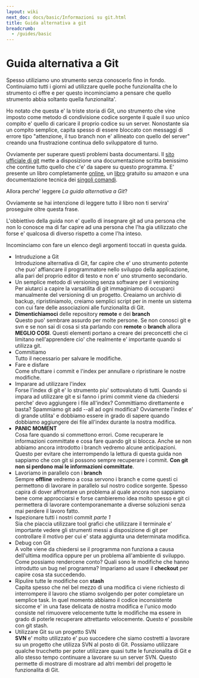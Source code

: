 ```yaml
---
layout: wiki
next_doc: docs/basic/Informazioni su git.html
title: Guida alternativa a git
breadcrumb:
  - /guides/basic
---
```


# Guida alternativa a Git

Spesso utiliziamo uno strumento senza conoscerlo fino in fondo. Continuiamo tutti i giorni ad utilizzare quelle poche funzionalita che lo strumento ci offre e per questo incominciamo a pensare che quello strumento abbia soltanto quella funzionalita'.

Ho notato che questa e' la triste storia di Git, uno strumento che vine imposto come metodo di condivisione codice sorgente il quale il suo unico compito e' quello di caricare il proprio codice su un server. 
Nonostante sia un compito semplice, capita spesso di essere bloccato con messaggi di errore tipo "attenzione, il tuo branch non e' allineato con quello del server" creando una frustrazione continua dello sviluppatore di turno.

Ovviamente per superare questi problemi basta documentarsi. Il [sito ufficiale di git](https://git-scm.com/) mette a disposizione una documentazione scritta benissimo che contine tutto quello che c'e' da sapere su questo programma.
E' presente un libro completamente [online](https://git-scm.com/book/en/v2/Getting-Started-About-Version-Control), un [libro](https://www.amazon.it/Pro-Git-English-Scott-Chacon-ebook/dp/B01ISNIKES/ref=tmm_kin_swatch_0?_encoding=UTF8&qid=&sr=) gratuito su amazon e una documentazione tecnica dei [singoli comandi](https://git-scm.com/docs).

Allora perche' leggere _La guida alternativa a Git_?

Ovviamente se hai intenzione di leggere tutto il libro non ti servira' proseguire oltre questa frase.

L'obbiettivo della guida non e' quello di insegnare git ad una persona che non lo conosce ma di far capire ad una persona che l'ha gia utilizzato che forse e' qualcosa di diverso rispetto a come l'ha inteso.

Incominciamo con fare un elenco degli argomenti toccati in questa guida.

* Intruduzione a Git  
  Introduzione alternativa di Git, far capire che e' uno strumento potente che puo' affiancare il programmatore nello sviluppo della applicazione, alla pari del proprio editor di testo e non e' uno strumento secondario.
* Un semplice metodo di versioning senza software per il versioning  
  Per aiutarci a capire la varsatilita di git immaginiamo di occuparci manualmente del versioning di un progetto. Creaiamo un archivio di backup, ripristiniamolo, creiamo semplici script per in mente un sistema con cui fare delle associazioni alle funzionalita di Git.
* __Dimentichiamoci__ delle repository __remote__ e dei __branch__  
  Questo puo' sembrare assurdo per molte persone. Se non conosci git e svn e se non sai di cosa si sta parlando con __remote__ o __branch__ allora __MEGLIO COSI__. Questi elementi portano a creare dei preconcetti che ci limitano nell'apprendere cio' che realmente e' importante quando si utilizza git.
* Commitiamo  
  Tutto il necessario per salvare le modifiche.
* Fare e disfare  
  Come sfruttare i commit e l'index per annullare o ripristinare le nostre modifiche.
* Imparare ad utilizzare l'index  
  Forse l'index di git e' lo strumento piu' sottovalutato di tutti. Quando si impara ad utilizzare git e si fanno i primi commit viene da chiedersi perche' devo aggiungere i file all'index? Committiamo direttamente e basta? Spammiamo git add --all ad ogni modifica? Ovviamente l'index e' di grande utilita' e dobbiamo essere in grado di sapere quando dobbiamo aggiungere dei file all'index durante la nostra modifica.
* __PANIC MOMENT__  
  Cosa fare quando si commettono errori. Come recuperare le informazioni committate e cosa fare quando git si blocca. Anche se non abbiamo ancora introdotto i branch vedremo alcune anticipazioni. Questo per evitare che interrompendo la lettura di questa guida non sappiamo che con git si possono sempre recuperare i commit. __Con git non si perdono mai le informazioni committate__.
* Lavoriamo in parallelo con i __branch__  
  Sempre __offline__ vedremo a cosa servono i branch e come questi ci permettono di lavorare in parallelo sul nostro codice sorgente. Spesso capira di dover affrontare un problema al quale ancora non sappiamo bene come approcciarsi e forse cambieremo idea molto spesso e git ci permettera di lavorare contemporanemante a diverse soluzioni senza mai perdere il lavoro fatto.
* Ispezionare tutti i nostri commit _parte 1_  
  Sia che piaccia utilizzare tool grafici che utilizzare il terminale e' importante vedere gli strumenti messi a disposizione di git per controllare il motivo per cui e' stata aggiunta una determinata modifica.
* Debug con Git  
  A volte viene da chiedersi se il programma non funziona a causa dell'ultima modifica oppure per un problema all'ambiente di sviluppo. Come possiamo rendercene conto? Quali sono le modifiche che hanno introdutto un bug nel programma? Impariamo ad usare il __checkout__ per capire cosa sta succedendo.
* Ripulire tutte le modifiche con __stash__  
  Capita spesso che nel bel mezzo di una modifica ci viene richiesto di interrompere il lavoro che stiamo svolgendo per poter completare un semplice task. In quel momento abbiamo il codice inconsistente siccome e' in una fase delicata de nostra modifica e l'unico modo consiste nel rimuovere velocemente tutte le modifiche ma essere in grado di poterle recuperare attrettanto velocemente. Questo e' possibile con git stash.
* Utilizzare Git su un progetto SVN  
  __SVN__ e' molto utilizzato e' puo succedere che siamo costretti a lavorare su un progetto che utilizza SVN al posto di Git. Possiamo utilizzare qualche trucchetto per poter utilizzare quasi tutte le funzionalita di Git e allo stesso tempo continuare a lavorare su un server SVN. Questo permette di mostrare di mostrare ad altri membri del progetto le funzionalita di Git.
